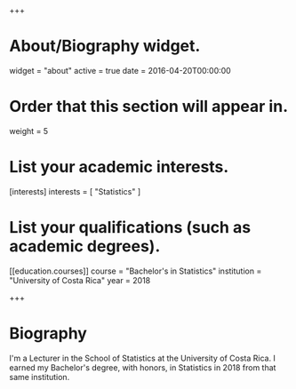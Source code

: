 +++
# About/Biography widget.
widget = "about"
active = true
date = 2016-04-20T00:00:00

# Order that this section will appear in.
weight = 5

# List your academic interests.
[interests]
  interests = [
    "Statistics"
  ]

# List your qualifications (such as academic degrees).
[[education.courses]]
  course = "Bachelor's in Statistics"
  institution = "University of Costa Rica"
  year = 2018
 
+++

# Biography

I'm a Lecturer in the School of Statistics at the University of Costa Rica. I earned my Bachelor's degree, with honors, in Statistics in 2018 from that same institution.
